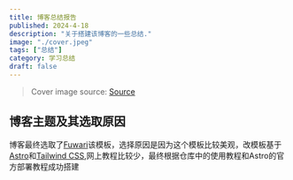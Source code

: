 ```yaml
---
title: 博客总结报告
published: 2024-4-18
description: "关于搭建该博客的一些总结."
image: "./cover.jpeg"
tags: ["总结"]
category: 学习总结
draft: false
---
```


> Cover image source: [Source](https://image.civitai.com/xG1nkqKTMzGDvpLrqFT7WA/208fc754-890d-4adb-9753-2c963332675d/width=2048/01651-1456859105-(colour_1.5),girl,_Blue,yellow,green,cyan,purple,red,pink,_best,8k,UHD,masterpiece,male%20focus,%201boy,gloves,%20ponytail,%20long%20hair,.jpeg)



## 博客主题及其选取原因
博客最终选取了[Fuwari](https://github.com/saicaca/fuwari)该模板，选择原因是因为这个模板比较美观，改模板基于[Astro](https://astro.build/)和[Tailwind CSS](https://tailwindcss.com/),网上教程比较少，最终根据仓库中的使用教程和Astro的官方部署教程成功搭建

